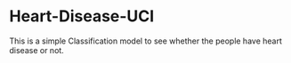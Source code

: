 # Heart-Disease-UCI

This is a simple Classification model to see whether the people have heart disease or not.<br>
